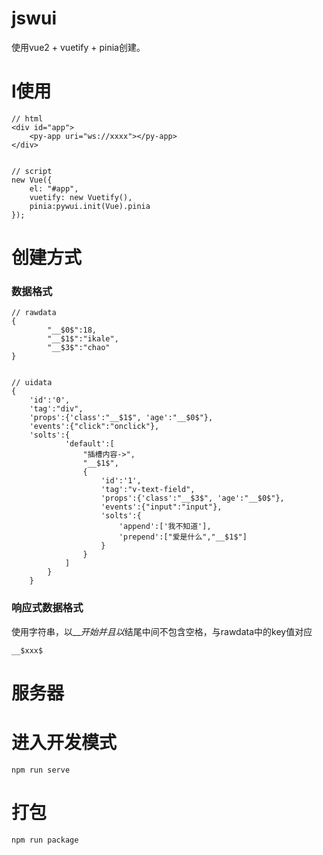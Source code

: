 # jswui
使用vue2 + vuetify + pinia创建。


# l使用
```
// html
<div id="app">
    <py-app uri="ws://xxxx"></py-app>
</div>


// script
new Vue({
    el: "#app",
    vuetify: new Vuetify(),
    pinia:pywui.init(Vue).pinia
});
```
# 创建方式
### 数据格式
```
// rawdata
{
        "__$0$":18,
        "__$1$":"ikale",
        "__$3$":"chao"
}


// uidata
{
    'id':'0',
    'tag':"div",
    'props':{'class':"__$1$", 'age':"__$0$"},
    'events':{"click":"onclick"},
    'solts':{
            'default':[
                "插槽内容->",
                "__$1$",
                {
                    'id':'1',
                    'tag':"v-text-field",
                    'props':{'class':"__$3$", 'age':"__$0$"},
                    'events':{"input":"input"},
                    'solts':{
                        'append':['我不知道'],
                        'prepend':["爱是什么","__$1$"]
                    }
                }
            ]
        }
    }

```
### 响应式数据格式
使用字符串，以__$开始并且以$结尾中间不包含空格，与rawdata中的key值对应
```
__$xxx$
```

# 服务器

# 进入开发模式
```
npm run serve
```

# 打包
```
npm run package
```